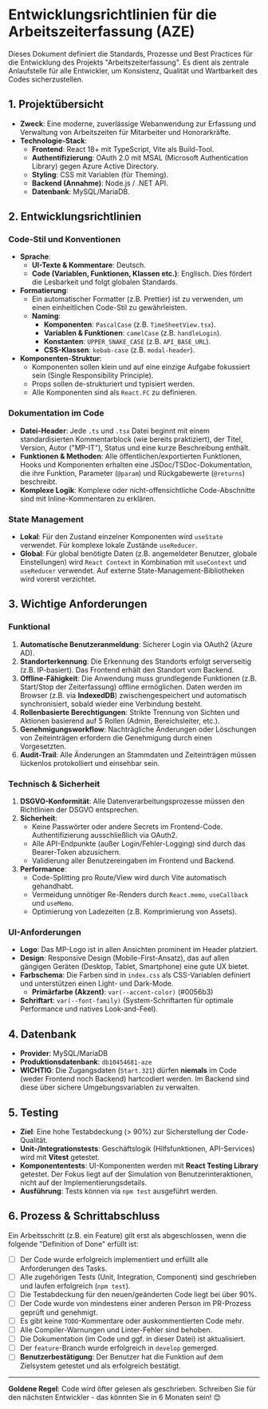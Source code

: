 # Entwicklungsrichtlinien für die Arbeitszeiterfassung (AZE)

Dieses Dokument definiert die Standards, Prozesse und Best Practices für die Entwicklung des Projekts "Arbeitszeiterfassung". Es dient als zentrale Anlaufstelle für alle Entwickler, um Konsistenz, Qualität und Wartbarkeit des Codes sicherzustellen.

## 1. Projektübersicht

- **Zweck**: Eine moderne, zuverlässige Webanwendung zur Erfassung und Verwaltung von Arbeitszeiten für Mitarbeiter und Honorarkräfte.
- **Technologie-Stack**:
  - **Frontend**: React 18+ mit TypeScript, Vite als Build-Tool.
  - **Authentifizierung**: OAuth 2.0 mit MSAL (Microsoft Authentication Library) gegen Azure Active Directory.
  - **Styling**: CSS mit Variablen (für Theming).
  - **Backend (Annahme)**: Node.js / .NET API.
  - **Datenbank**: MySQL/MariaDB.

## 2. Entwicklungsrichtlinien

### Code-Stil und Konventionen

- **Sprache**:
  - **UI-Texte & Kommentare**: Deutsch.
  - **Code (Variablen, Funktionen, Klassen etc.)**: Englisch. Dies fördert die Lesbarkeit und folgt globalen Standards.
- **Formatierung**:
  - Ein automatischer Formatter (z.B. Prettier) ist zu verwenden, um einen einheitlichen Code-Stil zu gewährleisten.
  - **Naming**:
    - **Komponenten**: `PascalCase` (z.B. `TimeSheetView.tsx`).
    - **Variablen & Funktionen**: `camelCase` (z.B. `handleLogin`).
    - **Konstanten**: `UPPER_SNAKE_CASE` (z.B. `API_BASE_URL`).
    - **CSS-Klassen**: `kebab-case` (z.B. `modal-header`).
- **Komponenten-Struktur**:
  - Komponenten sollen klein und auf eine einzige Aufgabe fokussiert sein (Single Responsibility Principle).
  - Props sollen de-strukturiert und typisiert werden.
  - Alle Komponenten sind als `React.FC` zu definieren.

### Dokumentation im Code

- **Datei-Header**: Jede `.ts` und `.tsx` Datei beginnt mit einem standardisierten Kommentarblock (wie bereits praktiziert), der Titel, Version, Autor ("MP-IT"), Status und eine kurze Beschreibung enthält.
- **Funktionen & Methoden**: Alle öffentlichen/exportierten Funktionen, Hooks und Komponenten erhalten eine JSDoc/TSDoc-Dokumentation, die ihre Funktion, Parameter (`@param`) und Rückgabewerte (`@returns`) beschreibt.
- **Komplexe Logik**: Komplexe oder nicht-offensichtliche Code-Abschnitte sind mit Inline-Kommentaren zu erklären.

### State Management

- **Lokal**: Für den Zustand einzelner Komponenten wird `useState` verwendet. Für komplexe lokale Zustände `useReducer`.
- **Global**: Für global benötigte Daten (z.B. angemeldeter Benutzer, globale Einstellungen) wird `React Context` in Kombination mit `useContext` und `useReducer` verwendet. Auf externe State-Management-Bibliotheken wird vorerst verzichtet.

## 3. Wichtige Anforderungen

### Funktional

1.  **Automatische Benutzeranmeldung**: Sicherer Login via OAuth2 (Azure AD).
2.  **Standorterkennung**: Die Erkennung des Standorts erfolgt serverseitig (z.B. IP-basiert). Das Frontend erhält den Standort vom Backend.
3.  **Offline-Fähigkeit**: Die Anwendung muss grundlegende Funktionen (z.B. Start/Stop der Zeiterfassung) offline ermöglichen. Daten werden im Browser (z.B. via **IndexedDB**) zwischengespeichert und automatisch synchronisiert, sobald wieder eine Verbindung besteht.
4.  **Rollenbasierte Berechtigungen**: Strikte Trennung von Sichten und Aktionen basierend auf 5 Rollen (Admin, Bereichsleiter, etc.).
5.  **Genehmigungsworkflow**: Nachträgliche Änderungen oder Löschungen von Zeiteinträgen erfordern die Genehmigung durch einen Vorgesetzten.
6.  **Audit-Trail**: Alle Änderungen an Stammdaten und Zeiteinträgen müssen lückenlos protokolliert und einsehbar sein.

### Technisch & Sicherheit

1.  **DSGVO-Konformität**: Alle Datenverarbeitungsprozesse müssen den Richtlinien der DSGVO entsprechen.
2.  **Sicherheit**:
    - Keine Passwörter oder andere Secrets im Frontend-Code. Authentifizierung ausschließlich via OAuth2.
    - Alle API-Endpunkte (außer Login/Fehler-Logging) sind durch das Bearer-Token abzusichern.
    - Validierung aller Benutzereingaben im Frontend und Backend.
3.  **Performance**:
    - Code-Splitting pro Route/View wird durch Vite automatisch gehandhabt.
    - Vermeidung unnötiger Re-Renders durch `React.memo`, `useCallback` und `useMemo`.
    - Optimierung von Ladezeiten (z.B. Komprimierung von Assets).

### UI-Anforderungen

- **Logo**: Das MP-Logo ist in allen Ansichten prominent im Header platziert.
- **Design**: Responsive Design (Mobile-First-Ansatz), das auf allen gängigen Geräten (Desktop, Tablet, Smartphone) eine gute UX bietet.
- **Farbschema**: Die Farben sind in `index.css` als CSS-Variablen definiert und unterstützen einen Light- und Dark-Mode.
  - **Primärfarbe (Akzent)**: `var(--accent-color)` (#0056b3)
- **Schriftart**: `var(--font-family)` (System-Schriftarten für optimale Performance und natives Look-and-Feel).

## 4. Datenbank

- **Provider**: MySQL/MariaDB
- **Produktionsdatenbank**: `db10454681-aze`
- **WICHTIG**: Die Zugangsdaten (`Start.321`) dürfen **niemals** im Code (weder Frontend noch Backend) hartcodiert werden. Im Backend sind diese über sichere Umgebungsvariablen zu verwalten.

## 5. Testing

- **Ziel**: Eine hohe Testabdeckung (> 90%) zur Sicherstellung der Code-Qualität.
- **Unit-/Integrationstests**: Geschäftslogik (Hilfsfunktionen, API-Services) wird mit **Vitest** getestet.
- **Komponententests**: UI-Komponenten werden mit **React Testing Library** getestet. Der Fokus liegt auf der Simulation von Benutzerinteraktionen, nicht auf der Implementierungsdetails.
- **Ausführung**: Tests können via `npm test` ausgeführt werden.

## 6. Prozess & Schrittabschluss

Ein Arbeitsschritt (z.B. ein Feature) gilt erst als abgeschlossen, wenn die folgende "Definition of Done" erfüllt ist:

- [ ] Der Code wurde erfolgreich implementiert und erfüllt alle Anforderungen des Tasks.
- [ ] Alle zugehörigen Tests (Unit, Integration, Component) sind geschrieben und laufen erfolgreich (`npm test`).
- [ ] Die Testabdeckung für den neuen/geänderten Code liegt bei über 90%.
- [ ] Der Code wurde von mindestens einer anderen Person im PR-Prozess geprüft und genehmigt.
- [ ] Es gibt keine `TODO`-Kommentare oder auskommentierten Code mehr.
- [ ] Alle Compiler-Warnungen und Linter-Fehler sind behoben.
- [ ] Die Dokumentation (im Code und ggf. in dieser Datei) ist aktualisiert.
- [ ] Der `feature`-Branch wurde erfolgreich in `develop` gemerged.
- [ ] **Benutzerbestätigung**: Der Benutzer hat die Funktion auf dem Zielsystem getestet und als erfolgreich bestätigt.

---

**Goldene Regel**: Code wird öfter gelesen als geschrieben. Schreiben Sie für den nächsten Entwickler - das könnten Sie in 6 Monaten sein! 😊
